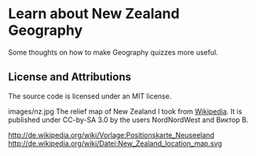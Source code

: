 Learn about New Zealand Geography
=================================

Some thoughts on how to make Geography quizzes more useful.

License and Attributions
------------------------

The source code is licensed under an MIT license.

images/nz.jpg
The relief map of New Zealand I took from [Wikipedia](http://de.wikipedia.org/wiki/Datei:New_Zealand_relief_map.jpg). It is published under CC-by-SA 3.0 by the users NordNordWest and Виктор В.

http://de.wikipedia.org/wiki/Vorlage:Positionskarte_Neuseeland
http://de.wikipedia.org/wiki/Datei:New_Zealand_location_map.svg